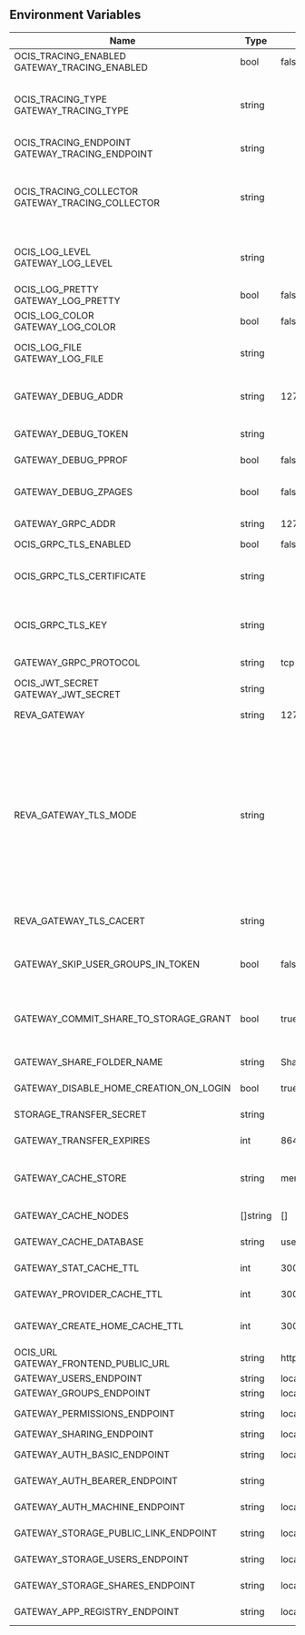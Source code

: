 ## Environment Variables

| Name | Type | Default Value | Description |
|------|------|---------------|-------------|
| OCIS_TRACING_ENABLED<br/>GATEWAY_TRACING_ENABLED | bool | false | Activates tracing.|
| OCIS_TRACING_TYPE<br/>GATEWAY_TRACING_TYPE | string |  | The type of tracing. Defaults to "", which is the same as "jaeger". Allowed tracing types are "jaeger" and "" as of now.|
| OCIS_TRACING_ENDPOINT<br/>GATEWAY_TRACING_ENDPOINT | string |  | The endpoint of the tracing agent.|
| OCIS_TRACING_COLLECTOR<br/>GATEWAY_TRACING_COLLECTOR | string |  | The HTTP endpoint for sending spans directly to a collector, i.e. http://jaeger-collector:14268/api/traces. Only used if the tracing endpoint is unset.|
| OCIS_LOG_LEVEL<br/>GATEWAY_LOG_LEVEL | string |  | The log level. Valid values are: "panic", "fatal", "error", "warn", "info", "debug", "trace".|
| OCIS_LOG_PRETTY<br/>GATEWAY_LOG_PRETTY | bool | false | Activates pretty log output.|
| OCIS_LOG_COLOR<br/>GATEWAY_LOG_COLOR | bool | false | Activates colorized log output.|
| OCIS_LOG_FILE<br/>GATEWAY_LOG_FILE | string |  | The path to the log file. Activates logging to this file if set.|
| GATEWAY_DEBUG_ADDR | string | 127.0.0.1:9143 | Bind address of the debug server, where metrics, health, config and debug endpoints will be exposed.|
| GATEWAY_DEBUG_TOKEN | string |  | Token to secure the metrics endpoint.|
| GATEWAY_DEBUG_PPROF | bool | false | Enables pprof, which can be used for profiling.|
| GATEWAY_DEBUG_ZPAGES | bool | false | Enables zpages, which can be used for collecting and viewing in-memory traces.|
| GATEWAY_GRPC_ADDR | string | 127.0.0.1:9142 | The bind address of the GRPC service.|
| OCIS_GRPC_TLS_ENABLED | bool | false | |
| OCIS_GRPC_TLS_CERTIFICATE | string |  | Path/File name of the TLS server certificate (in PEM format) for the reva grpc services.|
| OCIS_GRPC_TLS_KEY | string |  | Path/File name for the TLS certificate key (in PEM format) for the server certificate.|
| GATEWAY_GRPC_PROTOCOL | string | tcp | The transport protocol of the GRPC service.|
| OCIS_JWT_SECRET<br/>GATEWAY_JWT_SECRET | string |  | The secret to mint and validate jwt tokens.|
| REVA_GATEWAY | string | 127.0.0.1:9142 | The CS3 gateway endpoint.|
| REVA_GATEWAY_TLS_MODE | string |  | TLS mode for grpc connection to the CS3 gateway endpoint. Possible values are 'off', 'insecure' and 'on'. 'off': disables transport security for the clients. 'insecure' allows to use transport security, but disables certificate verification (to be used with the autogenerated self-signed certificates). 'on' enables transport security, including server ceritificate verification.|
| REVA_GATEWAY_TLS_CACERT | string |  | The root CA certificate used to validate the gateway's TLS certificate.|
| GATEWAY_SKIP_USER_GROUPS_IN_TOKEN | bool | false | Disables the loading of user's group memberships from the reva access token.|
| GATEWAY_COMMIT_SHARE_TO_STORAGE_GRANT | bool | true | Commit shares to storage grants. This grants access to shared resources for the share receiver directly on the storage.|
| GATEWAY_SHARE_FOLDER_NAME | string | Shares | Name of the share folder in users' home space.|
| GATEWAY_DISABLE_HOME_CREATION_ON_LOGIN | bool | true | Disable creation of the home space on login.|
| STORAGE_TRANSFER_SECRET | string |  | The storage transfer secret.|
| GATEWAY_TRANSFER_EXPIRES | int | 86400 | Expiry for the gateway tokens.|
| GATEWAY_CACHE_STORE | string | memory | Store implementation for the cache. Valid values are "memory" (default), "redis", and "etcd".|
| GATEWAY_CACHE_NODES | []string | [] | Node addresses to use for the cache store.|
| GATEWAY_CACHE_DATABASE | string | users | Database name of the cache.|
| GATEWAY_STAT_CACHE_TTL | int | 300 | Max TTL in seconds for the gateway's stat cache.|
| GATEWAY_PROVIDER_CACHE_TTL | int | 300 | Max TTL in seconds for the gateway's provider cache.|
| GATEWAY_CREATE_HOME_CACHE_TTL | int | 300 | Max TTL in seconds for the gateway's create home cache.|
| OCIS_URL<br/>GATEWAY_FRONTEND_PUBLIC_URL | string | https://localhost:9200 | The public facing URL of the oCIS frontend.|
| GATEWAY_USERS_ENDPOINT | string | localhost:9144 | The USERS API endpoint.|
| GATEWAY_GROUPS_ENDPOINT | string | localhost:9160 | The GROUPS API endpoint.|
| GATEWAY_PERMISSIONS_ENDPOINT | string | localhost:9191 | The SETTINGS API endpoint.|
| GATEWAY_SHARING_ENDPOINT | string | localhost:9150 | The SHARE API endpoint.|
| GATEWAY_AUTH_BASIC_ENDPOINT | string | localhost:9146 | The AUTH BASIC API endpoint.|
| GATEWAY_AUTH_BEARER_ENDPOINT | string |  | The AUTH BEARER API endpoint.|
| GATEWAY_AUTH_MACHINE_ENDPOINT | string | localhost:9166 | The AUTH MACHINE API endpoint.|
| GATEWAY_STORAGE_PUBLIC_LINK_ENDPOINT | string | localhost:9178 | The STORAGE PUBLICLINK API endpoint.|
| GATEWAY_STORAGE_USERS_ENDPOINT | string | localhost:9157 | The STORAGE USERS API endpoint.|
| GATEWAY_STORAGE_SHARES_ENDPOINT | string | localhost:9154 | The STORAGE SHARES API endpoint.|
| GATEWAY_APP_REGISTRY_ENDPOINT | string | localhost:9242 | The APP REGISTRY API endpoint.|